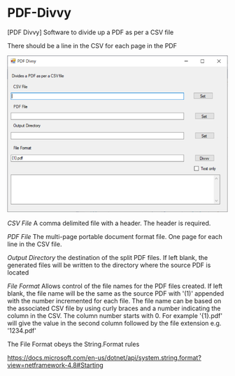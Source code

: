 # PDF-Divvy
[PDF Divvy]
Software to divide up a PDF as per a CSV file

There should be a line in the CSV for each page in the PDF

![Start screen](/doc/start-screen.png)

*CSV File* A comma delimited file with a header. The header is required.

*PDF File* The multi-page portable document format file. One page for each line in the CSV file.

*Output Directory* the destination of the split PDF files. If left blank, the generated files will be written to the directory where the source PDF is located

*File Format*  Allows control of the file names for the PDF files created. If left blank, the file name will be the same as the source PDF with '(1)' appended 
with the number incremented for each file. The file name can be based on the associated CSV file by using curly braces and a number indicating the column in the 
CSV. The column number starts with 0. For example '{1}.pdf' will give the value in the second column followed by the file extension e.g. '1234.pdf'

The File Format obeys the String.Format rules

https://docs.microsoft.com/en-us/dotnet/api/system.string.format?view=netframework-4.8#Starting
